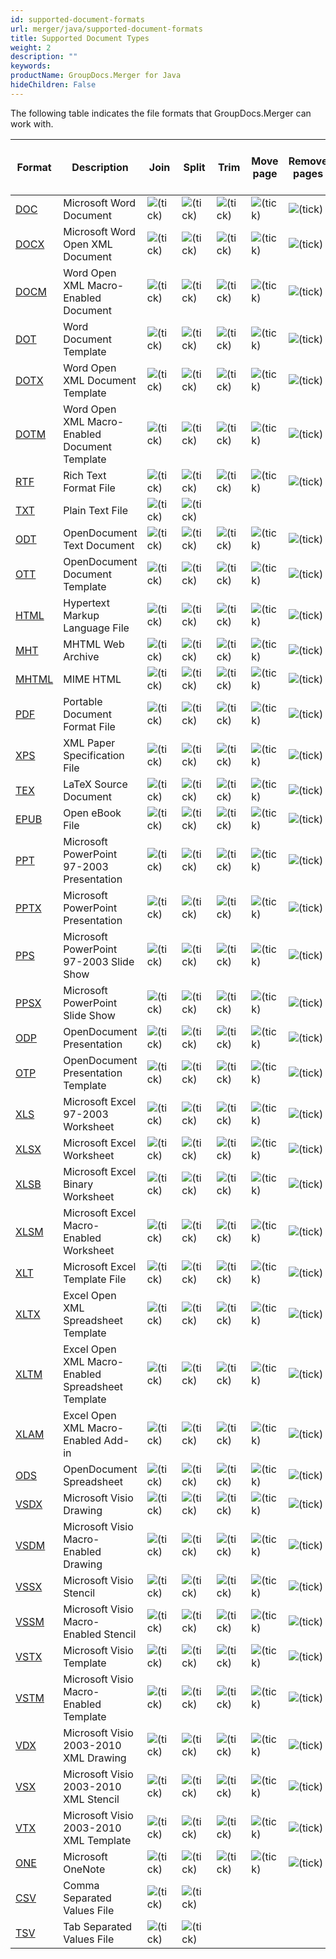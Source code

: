 ```yaml
---
id: supported-document-formats
url: merger/java/supported-document-formats
title: Supported Document Types
weight: 2
description: ""
keywords: 
productName: GroupDocs.Merger for Java
hideChildren: False
---
```

The following table indicates the file formats that GroupDocs.Merger can work with.

| Format | Description | Join | Split | Trim | Move page | Remove pages | Swap pages | Change page orientation | Rotate pages | Import document | Cross-format merge to PDF |
| --- | --- | --- | --- | --- | --- | --- | --- | --- | --- | --- | --- |
| [DOC](https://wiki.fileformat.com/word-processing/doc/) | Microsoft Word Document | ![(tick)](merger/java/images/check.png) | ![(tick)](merger/java/images/check.png) | ![(tick)](merger/java/images/check.png) | ![(tick)](merger/java/images/check.png) | ![(tick)](merger/java/images/check.png) | ![(tick)](merger/java/images/check.png) | ![(tick)](merger/java/images/check.png) |   | ![(tick)](merger/java/images/check.png) | ![(tick)](merger/java/images/check.png) |
| [DOCX](https://wiki.fileformat.com/word-processing/docx/) | Microsoft Word Open XML Document | ![(tick)](merger/java/images/check.png) | ![(tick)](merger/java/images/check.png) | ![(tick)](merger/java/images/check.png) | ![(tick)](merger/java/images/check.png) | ![(tick)](merger/java/images/check.png) | ![(tick)](merger/java/images/check.png) | ![(tick)](merger/java/images/check.png) |   | ![(tick)](merger/java/images/check.png) | ![(tick)](merger/java/images/check.png) |
| [DOCM](https://wiki.fileformat.com/word-processing/docm/) | Word Open XML Macro-Enabled Document | ![(tick)](merger/java/images/check.png) | ![(tick)](merger/java/images/check.png) | ![(tick)](merger/java/images/check.png) | ![(tick)](merger/java/images/check.png) | ![(tick)](merger/java/images/check.png) | ![(tick)](merger/java/images/check.png) | ![(tick)](merger/java/images/check.png) |   | ![(tick)](merger/java/images/check.png) | ![(tick)](merger/java/images/check.png) |
| [DOT](https://wiki.fileformat.com/word-processing/dot/) | Word Document Template | ![(tick)](merger/java/images/check.png) | ![(tick)](merger/java/images/check.png) | ![(tick)](merger/java/images/check.png) | ![(tick)](merger/java/images/check.png) | ![(tick)](merger/java/images/check.png) | ![(tick)](merger/java/images/check.png) | ![(tick)](merger/java/images/check.png) |   | ![(tick)](merger/java/images/check.png) | ![(tick)](merger/java/images/check.png) |
| [DOTX](https://wiki.fileformat.com/word-processing/dotx/) | Word Open XML Document Template | ![(tick)](merger/java/images/check.png) | ![(tick)](merger/java/images/check.png) | ![(tick)](merger/java/images/check.png) | ![(tick)](merger/java/images/check.png) | ![(tick)](merger/java/images/check.png) | ![(tick)](merger/java/images/check.png) | ![(tick)](merger/java/images/check.png) |   | ![(tick)](merger/java/images/check.png) | ![(tick)](merger/java/images/check.png) |
| [DOTM](https://wiki.fileformat.com/word-processing/dotm/) | Word Open XML Macro-Enabled Document Template | ![(tick)](merger/java/images/check.png) | ![(tick)](merger/java/images/check.png) | ![(tick)](merger/java/images/check.png) | ![(tick)](merger/java/images/check.png) | ![(tick)](merger/java/images/check.png) | ![(tick)](merger/java/images/check.png) | ![(tick)](merger/java/images/check.png) |   | ![(tick)](merger/java/images/check.png) | ![(tick)](merger/java/images/check.png) |
| [RTF](https://wiki.fileformat.com/word-processing/rtf/) | Rich Text Format File | ![(tick)](merger/java/images/check.png) | ![(tick)](merger/java/images/check.png) | ![(tick)](merger/java/images/check.png) | ![(tick)](merger/java/images/check.png) | ![(tick)](merger/java/images/check.png) | ![(tick)](merger/java/images/check.png) | ![(tick)](merger/java/images/check.png) |   | ![(tick)](merger/java/images/check.png) | ![(tick)](merger/java/images/check.png) |
| [TXT](https://wiki.fileformat.com/word-processing/txt/) | Plain Text File | ![(tick)](merger/java/images/check.png) | ![(tick)](merger/java/images/check.png) |   |   |   |   |   |   |   | ![(tick)](merger/java/images/check.png) |
| [ODT](https://wiki.fileformat.com/word-processing/odt/) | OpenDocument Text Document | ![(tick)](merger/java/images/check.png) | ![(tick)](merger/java/images/check.png) | ![(tick)](merger/java/images/check.png) | ![(tick)](merger/java/images/check.png) | ![(tick)](merger/java/images/check.png) | ![(tick)](merger/java/images/check.png) | ![(tick)](merger/java/images/check.png) |   | ![(tick)](merger/java/images/check.png) | ![(tick)](merger/java/images/check.png) |
| [OTT](https://wiki.fileformat.com/word-processing/ott/) | OpenDocument Document Template | ![(tick)](merger/java/images/check.png) | ![(tick)](merger/java/images/check.png) | ![(tick)](merger/java/images/check.png) | ![(tick)](merger/java/images/check.png) | ![(tick)](merger/java/images/check.png) | ![(tick)](merger/java/images/check.png) | ![(tick)](merger/java/images/check.png) |   | ![(tick)](merger/java/images/check.png) | ![(tick)](merger/java/images/check.png) |
| [HTML](https://wiki.fileformat.com/web/html/) | Hypertext Markup Language File | ![(tick)](merger/java/images/check.png) | ![(tick)](merger/java/images/check.png) | ![(tick)](merger/java/images/check.png) | ![(tick)](merger/java/images/check.png) | ![(tick)](merger/java/images/check.png) | ![(tick)](merger/java/images/check.png) | ![(tick)](merger/java/images/check.png) |   |   | ![(tick)](merger/java/images/check.png) |
| [MHT](https://wiki.fileformat.com/web/mhtml/) | MHTML Web Archive | ![(tick)](merger/java/images/check.png) | ![(tick)](merger/java/images/check.png) | ![(tick)](merger/java/images/check.png) | ![(tick)](merger/java/images/check.png) | ![(tick)](merger/java/images/check.png) | ![(tick)](merger/java/images/check.png) | ![(tick)](merger/java/images/check.png) |   |   |   |
| [MHTML](https://wiki.fileformat.com/web/mhtml/) | MIME HTML | ![(tick)](merger/java/images/check.png) | ![(tick)](merger/java/images/check.png) | ![(tick)](merger/java/images/check.png) | ![(tick)](merger/java/images/check.png) | ![(tick)](merger/java/images/check.png) | ![(tick)](merger/java/images/check.png) | ![(tick)](merger/java/images/check.png) |   |   |   |
| [PDF](https://wiki.fileformat.com/view/pdf/) | Portable Document Format File | ![(tick)](merger/java/images/check.png) | ![(tick)](merger/java/images/check.png) | ![(tick)](merger/java/images/check.png) | ![(tick)](merger/java/images/check.png) | ![(tick)](merger/java/images/check.png) | ![(tick)](merger/java/images/check.png) | ![(tick)](merger/java/images/check.png) | ![(tick)](merger/java/images/check.png) | ![(tick)](merger/java/images/check.png) | ![(tick)](merger/java/images/check.png) |
| [XPS](https://wiki.fileformat.com/page-description-language/xps/) | XML Paper Specification File | ![(tick)](merger/java/images/check.png) | ![(tick)](merger/java/images/check.png) | ![(tick)](merger/java/images/check.png) | ![(tick)](merger/java/images/check.png) | ![(tick)](merger/java/images/check.png) | ![(tick)](merger/java/images/check.png) | ![(tick)](merger/java/images/check.png) | ![(tick)](merger/java/images/check.png) |   | ![(tick)](merger/java/images/check.png) |
| [TEX](https://wiki.fileformat.com/page-description-language/tex/) | LaTeX Source Document | ![(tick)](merger/java/images/check.png) | ![(tick)](merger/java/images/check.png) | ![(tick)](merger/java/images/check.png) | ![(tick)](merger/java/images/check.png) | ![(tick)](merger/java/images/check.png) | ![(tick)](merger/java/images/check.png) | ![(tick)](merger/java/images/check.png) | ![(tick)](merger/java/images/check.png) |   | ![(tick)](merger/java/images/check.png) |
| [EPUB](https://wiki.fileformat.com/ebook/epub/) | Open eBook File | ![(tick)](merger/java/images/check.png) | ![(tick)](merger/java/images/check.png) | ![(tick)](merger/java/images/check.png) | ![(tick)](merger/java/images/check.png) | ![(tick)](merger/java/images/check.png) | ![(tick)](merger/java/images/check.png) | ![(tick)](merger/java/images/check.png) | ![(tick)](merger/java/images/check.png) |   | ![(tick)](merger/java/images/check.png) |
| [PPT](https://wiki.fileformat.com/presentation/ppt/) | Microsoft PowerPoint 97-2003 Presentation | ![(tick)](merger/java/images/check.png) | ![(tick)](merger/java/images/check.png) | ![(tick)](merger/java/images/check.png) | ![(tick)](merger/java/images/check.png) | ![(tick)](merger/java/images/check.png) | ![(tick)](merger/java/images/check.png) | ![(tick)](merger/java/images/check.png) |   | ![(tick)](merger/java/images/check.png) | ![(tick)](merger/java/images/check.png) |
| [PPTX](https://wiki.fileformat.com/presentation/pptx/) | Microsoft PowerPoint Presentation | ![(tick)](merger/java/images/check.png) | ![(tick)](merger/java/images/check.png) | ![(tick)](merger/java/images/check.png) | ![(tick)](merger/java/images/check.png) | ![(tick)](merger/java/images/check.png) | ![(tick)](merger/java/images/check.png) | ![(tick)](merger/java/images/check.png) |   | ![(tick)](merger/java/images/check.png) | ![(tick)](merger/java/images/check.png) |
| [PPS](https://wiki.fileformat.com/presentation/pps/) | Microsoft PowerPoint 97-2003 Slide Show | ![(tick)](merger/java/images/check.png) | ![(tick)](merger/java/images/check.png) | ![(tick)](merger/java/images/check.png) | ![(tick)](merger/java/images/check.png) | ![(tick)](merger/java/images/check.png) | ![(tick)](merger/java/images/check.png) | ![(tick)](merger/java/images/check.png) |   | ![(tick)](merger/java/images/check.png) | ![(tick)](merger/java/images/check.png) |
| [PPSX](https://wiki.fileformat.com/presentation/ppsx/) | Microsoft PowerPoint Slide Show | ![(tick)](merger/java/images/check.png) | ![(tick)](merger/java/images/check.png) | ![(tick)](merger/java/images/check.png) | ![(tick)](merger/java/images/check.png) | ![(tick)](merger/java/images/check.png) | ![(tick)](merger/java/images/check.png) | ![(tick)](merger/java/images/check.png) |   | ![(tick)](merger/java/images/check.png) | ![(tick)](merger/java/images/check.png) |
| [ODP](https://wiki.fileformat.com/presentation/odp/) | OpenDocument Presentation | ![(tick)](merger/java/images/check.png) | ![(tick)](merger/java/images/check.png) | ![(tick)](merger/java/images/check.png) | ![(tick)](merger/java/images/check.png) | ![(tick)](merger/java/images/check.png) | ![(tick)](merger/java/images/check.png) | ![(tick)](merger/java/images/check.png) |   | ![(tick)](merger/java/images/check.png) | ![(tick)](merger/java/images/check.png) |
| [OTP](https://wiki.fileformat.com/presentation/otp/) | OpenDocument Presentation Template | ![(tick)](merger/java/images/check.png) | ![(tick)](merger/java/images/check.png) | ![(tick)](merger/java/images/check.png) | ![(tick)](merger/java/images/check.png) | ![(tick)](merger/java/images/check.png) | ![(tick)](merger/java/images/check.png) | ![(tick)](merger/java/images/check.png) |   | ![(tick)](merger/java/images/check.png) | ![(tick)](merger/java/images/check.png) |
| [XLS](https://wiki.fileformat.com/spreadsheet/xls/) | Microsoft Excel 97-2003 Worksheet | ![(tick)](merger/java/images/check.png) | ![(tick)](merger/java/images/check.png) | ![(tick)](merger/java/images/check.png) | ![(tick)](merger/java/images/check.png) | ![(tick)](merger/java/images/check.png) | ![(tick)](merger/java/images/check.png) | ![(tick)](merger/java/images/check.png) |   | ![(tick)](merger/java/images/check.png) | ![(tick)](merger/java/images/check.png) |
| [XLSX](https://wiki.fileformat.com/spreadsheet/xlsx/) | Microsoft Excel Worksheet | ![(tick)](merger/java/images/check.png) | ![(tick)](merger/java/images/check.png) | ![(tick)](merger/java/images/check.png) | ![(tick)](merger/java/images/check.png) | ![(tick)](merger/java/images/check.png) | ![(tick)](merger/java/images/check.png) | ![(tick)](merger/java/images/check.png) |   | ![(tick)](merger/java/images/check.png) | ![(tick)](merger/java/images/check.png) |
| [XLSB](https://wiki.fileformat.com/spreadsheet/xlsb/) | Microsoft Excel Binary Worksheet | ![(tick)](merger/java/images/check.png) | ![(tick)](merger/java/images/check.png) | ![(tick)](merger/java/images/check.png) | ![(tick)](merger/java/images/check.png) | ![(tick)](merger/java/images/check.png) | ![(tick)](merger/java/images/check.png) | ![(tick)](merger/java/images/check.png) |   | ![(tick)](merger/java/images/check.png) | ![(tick)](merger/java/images/check.png) |
| [XLSM](https://wiki.fileformat.com/spreadsheet/xlsm/) | Microsoft Excel Macro-Enabled Worksheet | ![(tick)](merger/java/images/check.png) | ![(tick)](merger/java/images/check.png) | ![(tick)](merger/java/images/check.png) | ![(tick)](merger/java/images/check.png) | ![(tick)](merger/java/images/check.png) | ![(tick)](merger/java/images/check.png) | ![(tick)](merger/java/images/check.png) |   | ![(tick)](merger/java/images/check.png) | ![(tick)](merger/java/images/check.png) |
| [XLT](https://wiki.fileformat.com/spreadsheet/xlt/) | Microsoft Excel Template File | ![(tick)](merger/java/images/check.png) | ![(tick)](merger/java/images/check.png) | ![(tick)](merger/java/images/check.png) | ![(tick)](merger/java/images/check.png) | ![(tick)](merger/java/images/check.png) | ![(tick)](merger/java/images/check.png) | ![(tick)](merger/java/images/check.png) |   | ![(tick)](merger/java/images/check.png) | ![(tick)](merger/java/images/check.png) |
| [XLTX](https://wiki.fileformat.com/spreadsheet/xltx/) | Excel Open XML Spreadsheet Template | ![(tick)](merger/java/images/check.png) | ![(tick)](merger/java/images/check.png) | ![(tick)](merger/java/images/check.png) | ![(tick)](merger/java/images/check.png) | ![(tick)](merger/java/images/check.png) | ![(tick)](merger/java/images/check.png) | ![(tick)](merger/java/images/check.png) |   | ![(tick)](merger/java/images/check.png) | ![(tick)](merger/java/images/check.png) |
| [XLTM](https://wiki.fileformat.com/spreadsheet/xltm/) | Excel Open XML Macro-Enabled Spreadsheet Template | ![(tick)](merger/java/images/check.png) | ![(tick)](merger/java/images/check.png) | ![(tick)](merger/java/images/check.png) | ![(tick)](merger/java/images/check.png) | ![(tick)](merger/java/images/check.png) | ![(tick)](merger/java/images/check.png) | ![(tick)](merger/java/images/check.png) |   | ![(tick)](merger/java/images/check.png) | ![(tick)](merger/java/images/check.png) |
| [XLAM](https://www.file-extension.org/extensions/xlam) | Excel Open XML Macro-Enabled Add-in | ![(tick)](merger/java/images/check.png) | ![(tick)](merger/java/images/check.png) | ![(tick)](merger/java/images/check.png) | ![(tick)](merger/java/images/check.png) | ![(tick)](merger/java/images/check.png) | ![(tick)](merger/java/images/check.png) | ![(tick)](merger/java/images/check.png) |   | ![(tick)](merger/java/images/check.png) | ![(tick)](merger/java/images/check.png) |
| [ODS](https://wiki.fileformat.com/spreadsheet/ods/) | OpenDocument Spreadsheet | ![(tick)](merger/java/images/check.png) | ![(tick)](merger/java/images/check.png) | ![(tick)](merger/java/images/check.png) | ![(tick)](merger/java/images/check.png) | ![(tick)](merger/java/images/check.png) | ![(tick)](merger/java/images/check.png) | ![(tick)](merger/java/images/check.png) |   | ![(tick)](merger/java/images/check.png) | ![(tick)](merger/java/images/check.png) |
| [VSDX](https://wiki.fileformat.com/image/vsdx/) | Microsoft Visio Drawing | ![(tick)](merger/java/images/check.png) | ![(tick)](merger/java/images/check.png) | ![(tick)](merger/java/images/check.png) | ![(tick)](merger/java/images/check.png) | ![(tick)](merger/java/images/check.png) | ![(tick)](merger/java/images/check.png) | ![(tick)](merger/java/images/check.png) |   | ![(tick)](merger/java/images/check.png) |   |
| [VSDM](https://wiki.fileformat.com/image/vsdm/) | Microsoft Visio Macro-Enabled Drawing | ![(tick)](merger/java/images/check.png) | ![(tick)](merger/java/images/check.png) | ![(tick)](merger/java/images/check.png) | ![(tick)](merger/java/images/check.png) | ![(tick)](merger/java/images/check.png) | ![(tick)](merger/java/images/check.png) | ![(tick)](merger/java/images/check.png) |   | ![(tick)](merger/java/images/check.png) |   |
| [VSSX](https://wiki.fileformat.com/image/vssx/) | Microsoft Visio Stencil | ![(tick)](merger/java/images/check.png) | ![(tick)](merger/java/images/check.png) | ![(tick)](merger/java/images/check.png) | ![(tick)](merger/java/images/check.png) | ![(tick)](merger/java/images/check.png) | ![(tick)](merger/java/images/check.png) | ![(tick)](merger/java/images/check.png) |   | ![(tick)](merger/java/images/check.png) |   |
| [VSSM](https://wiki.fileformat.com/image/vssm/) | Microsoft Visio Macro-Enabled Stencil | ![(tick)](merger/java/images/check.png) | ![(tick)](merger/java/images/check.png) | ![(tick)](merger/java/images/check.png) | ![(tick)](merger/java/images/check.png) | ![(tick)](merger/java/images/check.png) | ![(tick)](merger/java/images/check.png) | ![(tick)](merger/java/images/check.png) |   | ![(tick)](merger/java/images/check.png) |   |
| [VSTX](https://wiki.fileformat.com/image/vstx/) | Microsoft Visio Template | ![(tick)](merger/java/images/check.png) | ![(tick)](merger/java/images/check.png) | ![(tick)](merger/java/images/check.png) | ![(tick)](merger/java/images/check.png) | ![(tick)](merger/java/images/check.png) | ![(tick)](merger/java/images/check.png) | ![(tick)](merger/java/images/check.png) |   | ![(tick)](merger/java/images/check.png) |   |
| [VSTM](https://wiki.fileformat.com/image/vstm/) | Microsoft Visio Macro-Enabled Template | ![(tick)](merger/java/images/check.png) | ![(tick)](merger/java/images/check.png) | ![(tick)](merger/java/images/check.png) | ![(tick)](merger/java/images/check.png) | ![(tick)](merger/java/images/check.png) | ![(tick)](merger/java/images/check.png) | ![(tick)](merger/java/images/check.png) |   | ![(tick)](merger/java/images/check.png) |   |
| [VDX](https://wiki.fileformat.com/image/vdx/) | Microsoft Visio 2003-2010 XML Drawing | ![(tick)](merger/java/images/check.png) | ![(tick)](merger/java/images/check.png) | ![(tick)](merger/java/images/check.png) | ![(tick)](merger/java/images/check.png) | ![(tick)](merger/java/images/check.png) | ![(tick)](merger/java/images/check.png) | ![(tick)](merger/java/images/check.png) |   | ![(tick)](merger/java/images/check.png) |   |
| [VSX](https://wiki.fileformat.com/image/vsx/) | Microsoft Visio 2003-2010 XML Stencil | ![(tick)](merger/java/images/check.png) | ![(tick)](merger/java/images/check.png) | ![(tick)](merger/java/images/check.png) | ![(tick)](merger/java/images/check.png) | ![(tick)](merger/java/images/check.png) | ![(tick)](merger/java/images/check.png) | ![(tick)](merger/java/images/check.png) |   | ![(tick)](merger/java/images/check.png) |   |
| [VTX](https://wiki.fileformat.com/image/vtx/) | Microsoft Visio 2003-2010 XML Template | ![(tick)](merger/java/images/check.png) | ![(tick)](merger/java/images/check.png) | ![(tick)](merger/java/images/check.png) | ![(tick)](merger/java/images/check.png) | ![(tick)](merger/java/images/check.png) | ![(tick)](merger/java/images/check.png) | ![(tick)](merger/java/images/check.png) |   | ![(tick)](merger/java/images/check.png) |   |
| [ONE](https://wiki.fileformat.com/note-taking/one/) | Microsoft OneNote | ![(tick)](merger/java/images/check.png) | ![(tick)](merger/java/images/check.png) | ![(tick)](merger/java/images/check.png) | ![(tick)](merger/java/images/check.png) | ![(tick)](merger/java/images/check.png) | ![(tick)](merger/java/images/check.png) | ![(tick)](merger/java/images/check.png) |   |   |   |
| [CSV](https://wiki.fileformat.com/spreadsheet/csv/) | Comma Separated Values File | ![(tick)](merger/java/images/check.png) | ![(tick)](merger/java/images/check.png) |   |   |   |   |   |   |   |   |
| [TSV](https://wiki.fileformat.com/spreadsheet/tsv/) | Tab Separated Values File | ![(tick)](merger/java/images/check.png) | ![(tick)](merger/java/images/check.png) |   |   |   |   |   |   |   |   |
